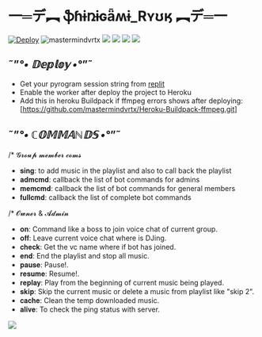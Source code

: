 #  一═デ︻ **ֆɦɨռɨɢǟʍɨ_Rʏʊӄ** ︻デ═一 
[![Deploy](https://www.herokucdn.com/deploy/button.svg)](https://heroku.com/deploy?template=https://github.com/mastermindvrtx/Riyuk-SingerVrtxBot.git/tree/Vrtx)
<img align="centre" src="https://img.shields.io/badge/Made%20for-VSCode-1f425f.svg" alt="mastermindvrtx"/>
<img align="centre" src="http://ForTheBadge.com/images/badges/made-with-python.svg" />
<img align="centre" src="https://img.shields.io/badge/Arch_Linux-1793D1?style=for-the-badge&logo=arch-linux&logoColor=white"/> 
<img aligh="centre" src="https://img.shields.io/badge/Maintained%3F-yes-green.svg"/>
<img src="https://telegra.ph/file/2e419eca28153982c5e54.jpg" align="centre"/>

## ˜”*°• 𝔻𝕖𝕡𝕝𝕠𝕪 •°*”˜

- Get your pyrogram session string from [replit]()
- Enable the worker after deploy the project to Heroku
- Add this in heroku Buildpack if ffmpeg errors shows after deploying:[https://github.com/mastermindvrtx/Heroku-Buildpack-ffmpeg.git]



## ˜”*°• ℂ𝕆𝕄𝕄𝔸ℕ𝔻𝕊 •°*”˜

/* 𝓖𝓻𝓸𝓾𝓹 𝓶𝓮𝓶𝓫𝓮𝓻 𝓬𝓸𝓶𝓼

- 𝐬𝐢𝐧𝐠: to add music in the playlist and also to call back the playlist
- 𝐚𝐝𝐦𝐜𝐦𝐝: callback the list of bot commands for admins
- 𝐦𝐞𝐦𝐜𝐦𝐝: callback the list of bot commands for general members
- 𝐟𝐮𝐥𝐥𝐜𝐦𝐝: callback the list of complete bot commands

/*  𝓞𝔀𝓷𝓮𝓻 & 𝓐𝓭𝓶𝓲𝓷 

- 𝐨𝐧: Command like a boss to join voice chat of current group.
- 𝐨𝐟𝐟: Leave current voice chat where is DJing.
- 𝐜𝐡𝐞𝐜𝐤: Get the vc name where if bot has joined.
- 𝐞𝐧𝐝: End the playlist and stop all music.
- 𝐩𝐚𝐮𝐬𝐞: Pause!.
- 𝐫𝐞𝐬𝐮𝐦𝐞: Resume!.
- 𝐫𝐞𝐩𝐥𝐚𝐲: Play from the beginning of current music being played.
- 𝐬𝐤𝐢𝐩: Skip the current music or delete a music from playlist like "skip 2".
- 𝐜𝐚𝐜𝐡𝐞: Clean the temp downloaded music. 
- 𝐚𝐥𝐢𝐯𝐞: To check the ping status with server.
<img src="https://telegra.ph/file/2e419eca28153982c5e54.jpg" align="centre"/>
